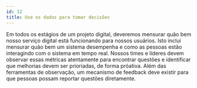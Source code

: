 ```yaml
---
id: 12
title: Use os dados para tomar decisões
---
```


Em todos os estágios de um projeto digital, deveremos mensurar quão bem nosso serviço digital está funcionando para nossos usuários. Isto inclui mensurar quão bem um sistema desempenha e como as pessoas estão interagindo com o sistema em tempo real. Nossos times e líderes devem observar essas métricas atentamente para encontrar questões e identificar que melhorias devem ser prioriadas, de forma próativa. Além das ferramentas de observação, um mecanismo de feedback deve existir para que pessoas possam reportar questões diretamente.

<!--
#### checklist
1. Monitor system-level resource utilization in real time
2. Monitor system performance, measuring response time, latency, throughput, and error rates in real-time
3. Ensure monitoring in place can measure median, 95th percentile and 98th percentile performance
4. Create automated alerts based on this monitoring
5. Track concurrent users in real time, and monitor user behaviors (in the aggregate) to determine how well the service is meeting user needs
6. Publish metrics internally
7. Publish metrics externally
8. Use an experimentation tool that supports multivariate testing in production


#### key questions
- What are the key metrics for the service?
- How have these key metrics performed over the life of the service?
- What system monitoring tool(s) are in place?
- What is the targeted average response time for your service? What percent of requests take more than 1 second, 2 seconds, 4 seconds, and 8 seconds?
- What is the average response time and percentile breakdown (percent of requests taking more than 1s, 2s, 4s, and 8s) for your service’s top 10 transactions?
- What is your service’s monthly uptime target?
- What is your service’s monthly uptime percentage including scheduled maintenance? Excluding scheduled maintenance?
- How does your team receive automated alarms when incidents occur?
- What is the volume of each of your service’s top 10 transactions? What is the percentage of transactions started vs. completed?
- What tool(s) are in place to measure user behavior?
- What tool/technology is used for A/B testing?
- How do you measure customer satisfaction?
-->